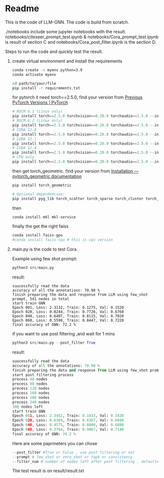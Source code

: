 # Readme

This is the code of LLM-GNN. The code is build from scratch.

./notebooks include some jupyter notebooks with the result.  notebooks/citeseer_prompt_test.ipynb & notebooks/Cora_prompt_test.ipynb is result of section C  and notebooks/Cora_post_filter.ipynb is the section D.

Steps to run the code and quickly test the result.

1. create virtual environment and install the requirements

   ```bash
   conda create -n myenv python=3.9
   conda activate myenv
   ```

   ```bash
   cd path/to/your/file
   pip install -r requirements.txt
   ```

   for pytorch it need torch==2.5.0, find your version from [Previous PyTorch Versions | PyTorch](https://pytorch.org/get-started/previous-versions/)

   ```python
   # ROCM 6.1 (Linux only)
   pip install torch==2.5.0 torchvision==0.20.0 torchaudio==2.5.0 --index-url https://download.pytorch.org/whl/rocm6.1
   # ROCM 6.2 (Linux only)
   pip install torch==2.5.0 torchvision==0.20.0 torchaudio==2.5.0 --index-url https://download.pytorch.org/whl/rocm6.2
   # CUDA 11.8
   pip install torch==2.5.0 torchvision==0.20.0 torchaudio==2.5.0 --index-url https://download.pytorch.org/whl/cu118
   # CUDA 12.1
   pip install torch==2.5.0 torchvision==0.20.0 torchaudio==2.5.0 --index-url https://download.pytorch.org/whl/cu121
   # CUDA 12.4
   pip install torch==2.5.0 torchvision==0.20.0 torchaudio==2.5.0 --index-url https://download.pytorch.org/whl/cu124
   # CPU only
   pip install torch==2.5.0 torchvision==0.20.0 torchaudio==2.5.0 --index-url https://download.pytorch.org/whl/cpu
   ```

   then get torch_geometric. find your version from [Installation — pytorch_geometric documentation](https://pytorch-geometric.readthedocs.io/en/latest/install/installation.html)

   ```python
   pip install torch_geometric
   
   # Optional dependencies:
   pip install pyg_lib torch_scatter torch_sparse torch_cluster torch_spline_conv -f https://data.pyg.org/whl/torch-2.5.0+cu118.html
   ```

   then 

   ```python
   conda install mkl mkl-service
   ```

   finally the get the right faiss

   ```python
   conda install faiss-gpu
   #conda install faiss-cpu # this is cpu version
   ```

   

2. main.py is the code to test Cora. 

   Example using few shot prompt:

   ```python
   python3 src/main.py
   ```

   result:

   ```
   suucessfully read the data
   accuracy of all the annotations: 70.98 %
   finish preparing the data and response from LLM using few_shot prompt, 541 nodes in total
   start train GNN
   Epoch 001, Loss: 2.3132, Train: 0.1275, Val: 0.1520
   Epoch 020, Loss: 0.8244, Train: 0.7726, Val: 0.6760
   Epoch 040, Loss: 0.6407, Train: 0.8115, Val: 0.7020
   Epoch 060, Loss: 0.5598, Train: 0.8447, Val: 0.7220
   final accuracy of GNN: 72.2 %
   ```

   if you want to use post filtering ,and wait for 1 mins

   ```python
   python3 src/main.py --post_filter True
   ```

   result:

   ```python
   suucessfully read the data
   accuracy of all the annotations: 70.98 %
   finish preparing the data and response from LLM using few_shot prompt, 541 nodes in total
   start post filtering process
   process 40 nodes
   process 80 nodes
   process 120 nodes
   process 160 nodes
   process 200 nodes
   process 240 nodes
   300 nodes left
   start train GNN
   Epoch 001, Loss: 2.3452, Train: 0.1433, Val: 0.1420
   Epoch 020, Loss: 0.6369, Train: 0.8367, Val: 0.6840
   Epoch 040, Loss: 0.4575, Train: 0.8800, Val: 0.6880
   Epoch 060, Loss: 0.3784, Train: 0.9067, Val: 0.7140
   final accuracy of GNN: 74.2 %
   
   ```

   Here are some paprmeters you can chose

   ```python
   --post_filter #True or False , use post filtering or not
   --prompt # few_shot or zero_shot or topk or consistency
   --filter_num # number of nodes left after post filtering , default=300
   ```

   The test result is on result/result.txt
